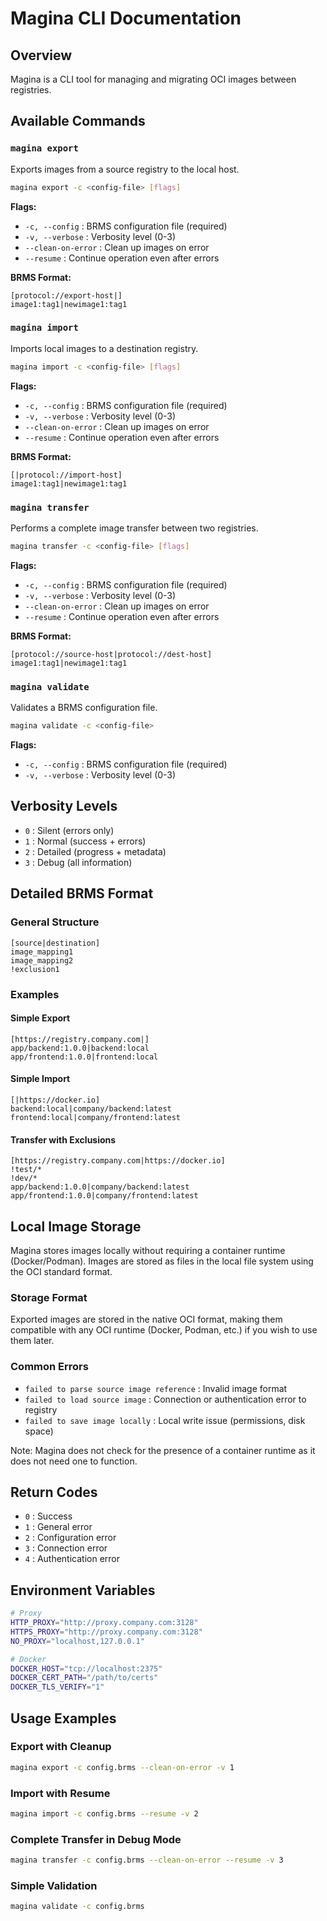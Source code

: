 # Magina CLI Documentation

## Overview

Magina is a CLI tool for managing and migrating OCI images between registries.

## Available Commands

### `magina export`

Exports images from a source registry to the local host.

```bash
magina export -c <config-file> [flags]
```

**Flags:**
- `-c, --config` : BRMS configuration file (required)
- `-v, --verbose` : Verbosity level (0-3)
- `--clean-on-error` : Clean up images on error
- `--resume` : Continue operation even after errors

**BRMS Format:**
```brms
[protocol://export-host|]
image1:tag1|newimage1:tag1
```

### `magina import`

Imports local images to a destination registry.

```bash
magina import -c <config-file> [flags]
```

**Flags:**
- `-c, --config` : BRMS configuration file (required)
- `-v, --verbose` : Verbosity level (0-3)
- `--clean-on-error` : Clean up images on error
- `--resume` : Continue operation even after errors

**BRMS Format:**
```brms
[|protocol://import-host]
image1:tag1|newimage1:tag1
```

### `magina transfer`

Performs a complete image transfer between two registries.

```bash
magina transfer -c <config-file> [flags]
```

**Flags:**
- `-c, --config` : BRMS configuration file (required)
- `-v, --verbose` : Verbosity level (0-3)
- `--clean-on-error` : Clean up images on error
- `--resume` : Continue operation even after errors

**BRMS Format:**
```brms
[protocol://source-host|protocol://dest-host]
image1:tag1|newimage1:tag1
```

### `magina validate`

Validates a BRMS configuration file.

```bash
magina validate -c <config-file>
```

**Flags:**
- `-c, --config` : BRMS configuration file (required)
- `-v, --verbose` : Verbosity level (0-3)

## Verbosity Levels

- `0` : Silent (errors only)
- `1` : Normal (success + errors)
- `2` : Detailed (progress + metadata)
- `3` : Debug (all information)

## Detailed BRMS Format

### General Structure
```brms
[source|destination]
image_mapping1
image_mapping2
!exclusion1
```

### Examples

#### Simple Export
```brms
[https://registry.company.com|]
app/backend:1.0.0|backend:local
app/frontend:1.0.0|frontend:local
```

#### Simple Import
```brms
[|https://docker.io]
backend:local|company/backend:latest
frontend:local|company/frontend:latest
```

#### Transfer with Exclusions
```brms
[https://registry.company.com|https://docker.io]
!test/*
!dev/*
app/backend:1.0.0|company/backend:latest
app/frontend:1.0.0|company/frontend:latest
```

## Local Image Storage

Magina stores images locally without requiring a container runtime (Docker/Podman). Images are stored as files in the local file system using the OCI standard format.

### Storage Format
Exported images are stored in the native OCI format, making them compatible with any OCI runtime (Docker, Podman, etc.) if you wish to use them later.

### Common Errors
- `failed to parse source image reference` : Invalid image format
- `failed to load source image` : Connection or authentication error to registry
- `failed to save image locally` : Local write issue (permissions, disk space)

Note: Magina does not check for the presence of a container runtime as it does not need one to function.

## Return Codes

- `0` : Success
- `1` : General error
- `2` : Configuration error
- `3` : Connection error
- `4` : Authentication error

## Environment Variables

```bash
# Proxy
HTTP_PROXY="http://proxy.company.com:3128"
HTTPS_PROXY="http://proxy.company.com:3128"
NO_PROXY="localhost,127.0.0.1"

# Docker
DOCKER_HOST="tcp://localhost:2375"
DOCKER_CERT_PATH="/path/to/certs"
DOCKER_TLS_VERIFY="1"
```

## Usage Examples

### Export with Cleanup
```bash
magina export -c config.brms --clean-on-error -v 1
```

### Import with Resume
```bash
magina import -c config.brms --resume -v 2
```

### Complete Transfer in Debug Mode
```bash
magina transfer -c config.brms --clean-on-error --resume -v 3
```

### Simple Validation
```bash
magina validate -c config.brms
